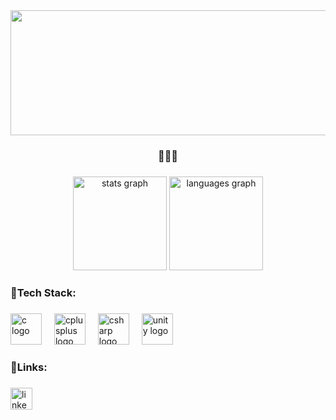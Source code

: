 <div align="center">
  <img height="200" width = "800"src="banner.gif"  />
</div>

###

<h3 align="center">🌯🌯🌯</h3>
<!--<h4 align="left">🌯 Currently building my own (minimalist) shell </h4>!-->


###

<div align="center">
  <img src="https://github-readme-stats.vercel.app/api?username=ch3hine&hide_title=false&hide_rank=false&show_icons=true&include_all_commits=true&count_private=true&disable_animations=false&theme=dracula&locale=en&hide_border=false" height="150" alt="stats graph"  />
  <img src="https://github-readme-stats.vercel.app/api/top-langs?username=ch3hine&locale=en&hide_title=false&layout=compact&card_width=320&langs_count=5&theme=dracula&hide_border=false" height="150" alt="languages graph"  />
</div>

###

<h3 align="left">🔨Tech Stack:</h3>

###

<div align="left">
  <img src="https://cdn.jsdelivr.net/gh/devicons/devicon/icons/c/c-original.svg" height="50" alt="c logo"  />
  <img width="12" />
  <img src="https://cdn.jsdelivr.net/gh/devicons/devicon/icons/cplusplus/cplusplus-original.svg" height="50" alt="cplusplus logo"  />
  <img width="12" />
  <img src="https://cdn.jsdelivr.net/gh/devicons/devicon/icons/csharp/csharp-original.svg" height="50" alt="csharp logo"  />
  <img width="12" />
  <img src="https://cdn.jsdelivr.net/gh/devicons/devicon/icons/unity/unity-original.svg" height="50" alt="unity logo"  />
</div>

###

<h3 align="left">🔗Links:</h3>

###

<div align="left">
  <a href="https://www.linkedin.com/in/chahine-nabi-6bb375330/" target="_blank">
    <img src="https://img.shields.io/static/v1?message=LinkedIn&logo=linkedin&label=&color=0077B5&logoColor=white&labelColor=&style=for-the-badge" height="35" alt="linkedin logo"  />
  </a>
</div>

###

<!--<img align="right" height="150" src="https://media2.giphy.com/media/v1.Y2lkPTc5MGI3NjExZjQ4ZDMzd3YwaGdxMHJ2czZ2a3dtdDBrNjliOWU4bTNqY3QyZnBweCZlcD12MV9pbnRlcm5hbF9naWZfYnlfaWQmY3Q9Zw/fUQ4rhUZJYiQsas6WD/giphy.gif"  /> -->

###
